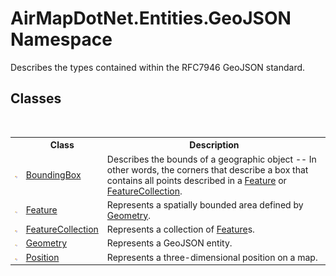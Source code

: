# AirMapDotNet.Entities.GeoJSON Namespace
 

Describes the types contained within the RFC7946 GeoJSON standard.


## Classes
&nbsp;<table><tr><th></th><th>Class</th><th>Description</th></tr><tr><td>![Public class](media/pubclass.gif "Public class")</td><td><a href="T_AirMapDotNet_Entities_GeoJSON_BoundingBox">BoundingBox</a></td><td>
Describes the bounds of a geographic object -- In other words, the corners that describe a box that contains all points described in a <a href="T_AirMapDotNet_Entities_GeoJSON_Feature">Feature</a> or <a href="T_AirMapDotNet_Entities_GeoJSON_FeatureCollection">FeatureCollection</a>.</td></tr><tr><td>![Public class](media/pubclass.gif "Public class")</td><td><a href="T_AirMapDotNet_Entities_GeoJSON_Feature">Feature</a></td><td>
Represents a spatially bounded area defined by <a href="P_AirMapDotNet_Entities_GeoJSON_Feature_Geometry">Geometry</a>.</td></tr><tr><td>![Public class](media/pubclass.gif "Public class")</td><td><a href="T_AirMapDotNet_Entities_GeoJSON_FeatureCollection">FeatureCollection</a></td><td>
Represents a collection of <a href="T_AirMapDotNet_Entities_GeoJSON_Feature">Feature</a>s.</td></tr><tr><td>![Public class](media/pubclass.gif "Public class")</td><td><a href="T_AirMapDotNet_Entities_GeoJSON_Geometry">Geometry</a></td><td>
Represents a GeoJSON entity.</td></tr><tr><td>![Public class](media/pubclass.gif "Public class")</td><td><a href="T_AirMapDotNet_Entities_GeoJSON_Position">Position</a></td><td>
Represents a three-dimensional position on a map.</td></tr></table>&nbsp;
